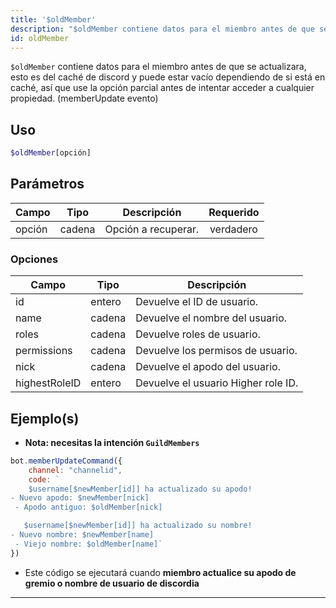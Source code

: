 ```yaml
---
title: '$oldMember'
description: "$oldMember contiene datos para el miembro antes de que se actualizara, esto es del caché de discordia y puede estar vacío dependiendo de si está en caché, así que use la opción parcial antes de intentar acceder a cualquier propiedad.\n (memberUpdate evento)"
id: oldMember
---
```


`$oldMember` contiene datos para el miembro antes de que se actualizara, esto es del caché de discord y puede estar vacío dependiendo de si está en caché, así que use la opción parcial antes de intentar acceder a cualquier propiedad. (memberUpdate evento)

## Uso

```php
$oldMember[opción]
```

## Parámetros

| Campo  | Tipo   | Descripción         | Requerido |
| ------ | ------ | ------------------- |:---------:|
| opción | cadena | Opción a recuperar. | verdadero |

### Opciones

| Campo         | Tipo   | Descripción                         |
| ------------- | ------ | ----------------------------------- |
| id            | entero | Devuelve el ID de usuario.          |
| name          | cadena | Devuelve el nombre del usuario.     |
| roles         | cadena | Devuelve roles de usuario.          |
| permissions   | cadena | Devuelve los permisos de usuario.   |
| nick          | cadena | Devuelve el apodo del usuario.      |
| highestRoleID | entero | Devuelve el usuario Higher role ID. |


## Ejemplo(s)
- **Nota: necesitas la intención `GuildMembers`**

```js
bot.memberUpdateCommand({
    channel: "channelid",
    code: `
    $username[$newMember[id]] ha actualizado su apodo!
- Nuevo apodo: $newMember[nick]
 - Apodo antiguo: $oldMember[nick]

   $username[$newMember[id]] ha actualizado su nombre!
- Nuevo nombre: $newMember[name]
 - Viejo nombre: $oldMember[name]`
})
```
- Este código se ejecutará cuando __miembro actualice su apodo de gremio o nombre de usuario de discordia__

---